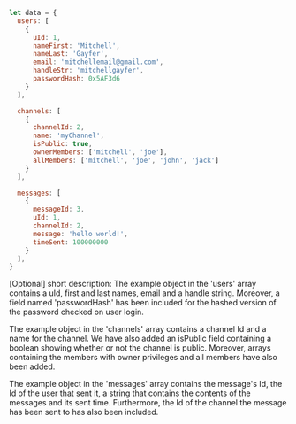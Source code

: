 ```javascript
let data = {
  users: [ 
    {
      uId: 1,
      nameFirst: 'Mitchell',
      nameLast: 'Gayfer',
      email: 'mitchellemail@gmail.com',
      handleStr: 'mitchellgayfer',
      passwordHash: 0x5AF3d6
    }
  ],

  channels: [
    {
      channelId: 2,
      name: 'myChannel',
      isPublic: true,
      ownerMembers: ['mitchell', 'joe'],
      allMembers: ['mitchell', 'joe', 'john', 'jack']
    }
  ],

  messages: [
    {
      messageId: 3,
      uId: 1,
      channelId: 2,
      message: 'hello world!',
      timeSent: 100000000
    }
  ],
}
```

[Optional] short description: 
The example object in the 'users' array contains a uId, first and last names, email and a handle string. Moreover, a field named 'passwordHash' has been included for the hashed version of the password checked on user login. 

The example object in the 'channels' array contains a channel Id and a name for the channel. We have also added an isPublic field containing a boolean showing whether or not the channel is public. Moreover, arrays containing the members with owner privileges and all members have also been added.

The example object in the 'messages' array contains the message's Id, the Id of the user that sent it, a string that contains the contents of the messages and its sent time. Furthermore, the Id of the channel the message has been sent to has also been included.